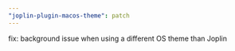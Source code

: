 ```yaml
---
"joplin-plugin-macos-theme": patch
---
```


fix: background issue when using a different OS theme than Joplin

